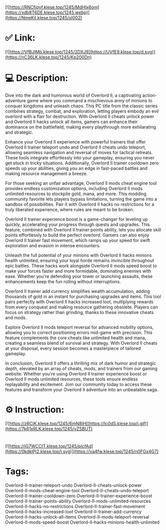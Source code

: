 [![https://RNCfipyf.klese.top/1245/MdHlx6om](https://xdb8T6DE.klese.top/1245.webp)](https://NmeKil.klese.top/1245/sI002)
# ✅ Link:
[![https://VfBJIMb.klese.top/1245/2DXJ9](https://UVfE9.klese.top/d.svg)](https://nC36LK.klese.top/1245/Kp200Dn)
# 💻 Description:
Dive into the dark and humorous world of Overlord II, a captivating action-adventure game where you command a mischievous army of minions to conquer kingdoms and unleash chaos. This PC title from the classic series combines strategy, combat, and exploration, letting players embody an evil overlord with a flair for destruction. With Overlord II cheats unlock power and Overlord II hacks unlock all items, gamers can enhance their dominance on the battlefield, making every playthrough more exhilarating and strategic.



Enhance your Overlord II experience with powerful trainers that offer Overlord II trainer teleport undo and Overlord II cheats undo teleport, allowing seamless navigation and reversal of moves for tactical retreats. These tools integrate effortlessly into your gameplay, ensuring you never get stuck in tricky situations. Additionally, Overlord II trainer cooldown zero speeds up your abilities, giving you an edge in fast-paced battles and making resource management a breeze.



For those seeking an unfair advantage, Overlord II mods cheat engine tool provides endless customization options, including Overlord II mods unlimited resources to stockpile gold, mana, and more. This modding community favorite lets players bypass limitations, turning the game into a sandbox of possibilities. Pair it with Overlord II hacks no restrictions for a truly liberated experience, where rules are meant to be broken.



Overlord II trainer experience boost is a game-changer for leveling up quickly, accelerating your progress through quests and upgrades. This feature, combined with Overlord II trainer points ability, lets you allocate skill points effortlessly to build the perfect overlord. Gamers can also enjoy Overlord II trainer fast movement, which ramps up your speed for swift exploration and evasion in intense encounters.



Unleash the full potential of your minions with Overlord II hacks minions health unlimited, ensuring your loyal horde remains invincible throughout epic battles. These hacks work alongside Overlord II mods speed boost to make your forces faster and more formidable, dominating enemies with ease. Whether you're defending your tower or launching assaults, these enhancements keep the fun rolling without interruptions.



Overlord II trainer add currency simplifies wealth accumulation, adding thousands of gold in an instant for purchasing upgrades and items. This tool pairs perfectly with Overlord II hacks increased loot, multiplying rewards from every conquest and making resource gathering obsolete. Players can focus on strategy rather than grinding, thanks to these innovative cheats and mods.



Explore Overlord II mods teleport reversal for advanced mobility options, allowing you to correct positioning errors mid-game with precision. This feature complements the core cheats like unlimited health and mana, creating a seamless blend of survival and strategy. With Overlord II cheats at your disposal, every session becomes a masterpiece of tailored gameplay.



In conclusion, Overlord II offers a thrilling mix of dark humor and strategic depth, elevated by an array of cheats, mods, and trainers from our gaming website. Whether you're using Overlord II trainer experience boost or Overlord II mods unlimited resources, these tools ensure endless replayability and excitement. Join our community today to access these features and transform your Overlord II adventure into an unbeatable saga.

# ⚙️ Instruction:
[![https://zRCjK.klese.top/1245/6mN8IH](https://Ic0dS.klese.top/i.gif)](https://7k61xRLK.klese.top/1245/yZSBUT)
#
[![https://jG7WCCIT.klese.top/1245/plcfAd](https://0kdkIPj2.klese.top/l.svg)](https://va4fw.klese.top/1245/n0FGx4G7)
# Tags:
Overlord-II-trainer-teleport-undo Overlord-II-cheats-unlock-power Overlord-II-mods-cheat-engine-tool Overlord-II-cheats-undo-teleport Overlord-II-trainer-cooldown-zero Overlord-II-trainer-experience-boost Overlord-II-trainer-points-ability Overlord-II-mods-unlimited-resources Overlord-II-hacks-no-restrictions Overlord-II-trainer-fast-movement Overlord-II-hacks-increased-loot Overlord-II-trainer-add-currency Overlord-II-hacks-unlock-all-items Overlord-II-mods-teleport-reversal Overlord-II-mods-speed-boost Overlord-II-hacks-minions-health-unlimited






